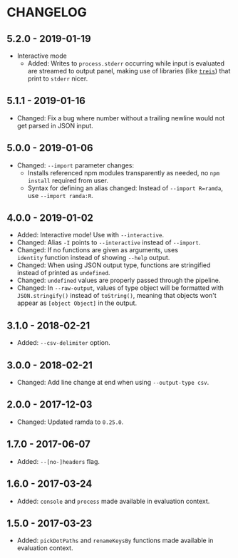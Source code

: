 # CHANGELOG

## 5.2.0 - 2019-01-19

- Interactive mode
  - Added: Writes to `process.stderr` occurring while input is evaluated are
           streamed to output panel, making use of libraries (like
           [`treis`](https://github.com/raine/treis)) that print to `stderr` nicer.

## 5.1.1 - 2019-01-16

- Changed: Fix a bug where number without a trailing newline would not get
           parsed in JSON input.

## 5.0.0 - 2019-01-06

- Changed: `--import` parameter changes:
    - Installs referenced npm modules transparently as needed, no `npm
      install` required from user.
    - Syntax for defining an alias changed:
      Instead of `--import R=ramda`, use `--import ramda:R`.

## 4.0.0 - 2019-01-02

- Added: Interactive mode! Use with `--interactive`.
- Changed: Alias `-I` points to `--interactive` instead of `--import`.
- Changed: If no functions are given as arguments, uses `identity` function
           instead of showing `--help` output.
- Changed: When using JSON output type, functions are stringified instead of
           printed as `undefined`.
- Changed: `undefined` values are properly passed through the pipeline.
- Changed: In `--raw-output`, values of type object will be formatted with
           `JSON.stringify()` instead of `toString()`, meaning that objects won't
           appear as `[object Object]` in the output.

## 3.1.0 - 2018-02-21

- Added: `--csv-delimiter` option.

## 3.0.0 - 2018-02-21

- Changed: Add line change at end when using `--output-type csv`.

## 2.0.0 - 2017-12-03

- Changed: Updated ramda to `0.25.0`.

## 1.7.0 - 2017-06-07

- Added: `--[no-]headers` flag.

## 1.6.0 - 2017-03-24

- Added: `console` and `process` made available in evaluation context.

## 1.5.0 - 2017-03-23

- Added: `pickDotPaths` and `renameKeysBy` functions made available in
         evaluation context.
